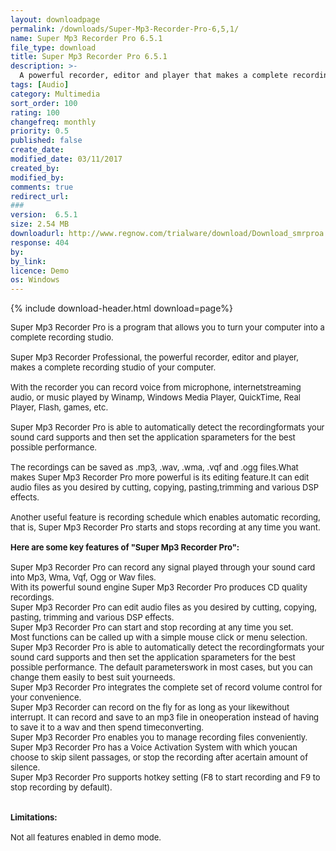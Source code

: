 ```yaml
---
layout: downloadpage
permalink: /downloads/Super-Mp3-Recorder-Pro-6,5,1/
name: Super Mp3 Recorder Pro 6.5.1
file_type: download
title: Super Mp3 Recorder Pro 6.5.1
description: >-
  A powerful recorder, editor and player that makes a complete recording studio of your computer
tags: [Audio]
category: Multimedia
sort_order: 100
rating: 100
changefreq: monthly
priority: 0.5
published: false
create_date: 
modified_date: 03/11/2017
created_by: 
modified_by: 
comments: true
redirect_url: 
### 
version:  6.5.1
size: 2.54 MB
downloadurl: http://www.regnow.com/trialware/download/Download_smrproa.exe?item=7091 4&affiliate=22260
response: 404
by: 
by_link: 
licence: Demo 
os: Windows
---
```


{% include download-header.html download=page%}

<p style="fix-download-text !important">
<p><font size="2"><p>Super Mp3 Recorder Pro is a program that allows you to turn your computer into a complete recording studio.<br />
<br />
Super Mp3 Recorder Professional, the powerful recorder, editor and player, makes a complete recording studio of your computer. <br />
<br />
With the recorder you can record voice from microphone, internetstreaming audio, or music played by Winamp, Windows Media Player, QuickTime, Real Player, Flash, games, etc. <br />
<br />
Super Mp3 Recorder Pro is able to automatically detect the recordingformats your sound card supports and then set the application sparameters for the best possible performance. <br />
<br />
The recordings can be saved as .mp3, .wav, .wma, .vqf and .ogg files.What makes Super Mp3 Recorder Pro more powerful is its editing feature.It can edit audio files as you desired by cutting, copying, pasting,trimming and various DSP effects. <br />
<br />
Another useful feature is recording schedule which enables automatic recording, that is, Super Mp3 Recorder Pro starts and stops recording at any time you want.<br />
<br />
<span><strong>Here are some key features of "Super Mp3 Recorder Pro":</strong></span><br />
<br />
Super Mp3 Recorder Pro can record any signal played through your sound card into Mp3, Wma, Vqf, Ogg or Wav files. <br />
With its powerful sound engine Super Mp3 Recorder Pro produces CD quality recordings. <br />
Super Mp3 Recorder Pro can edit audio files as you desired by cutting, copying, pasting, trimming and various DSP effects. <br />
Super Mp3 Recorder Pro can start and stop recording at any time you set. <br />
Most functions can be called up with a simple mouse click or menu selection. <br />
Super Mp3 Recorder Pro is able to automatically detect the recordingformats your sound card supports and then set the application sparameters for the best possible performance. The default parameterswork in most cases, but you can change them easily to best suit yourneeds. <br />
Super Mp3 Recorder Pro integrates the complete set of record volume control for your convenience. <br />
Super Mp3 Recorder can record on the fly for as long as your likewithout interrupt. It can record and save to an mp3 file in oneoperation instead of having to save it to a wav and then spend timeconverting. <br />
Super Mp3 Recorder Pro enables you to manage recording files conveniently.<br />
Super Mp3 Recorder Pro has a Voice Activation System with which youcan choose to skip silent passages, or stop the recording after acertain amount of silence. <br />
Super Mp3 Recorder Pro supports hotkey setting (F8 to start recording and F9 to stop recording by default).<br />
<br />
<br />
<span><strong>Limitations:</strong></span><br />
<br />
Not all features enabled in demo mode.</p></p></p>
